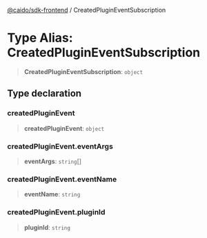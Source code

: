 [@caido/sdk-frontend](../index.md) / CreatedPluginEventSubscription

# Type Alias: CreatedPluginEventSubscription

> **CreatedPluginEventSubscription**: `object`

## Type declaration

### createdPluginEvent

> **createdPluginEvent**: `object`

### createdPluginEvent.eventArgs

> **eventArgs**: `string`[]

### createdPluginEvent.eventName

> **eventName**: `string`

### createdPluginEvent.pluginId

> **pluginId**: `string`
